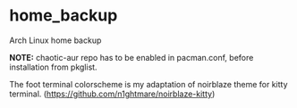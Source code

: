 # home_backup
Arch Linux home backup

<b>NOTE:</b> chaotic-aur repo has to be enabled in pacman.conf, before installation from pkglist.

The foot terminal colorscheme is my adaptation of noirblaze theme for kitty terminal. (https://github.com/n1ghtmare/noirblaze-kitty)
